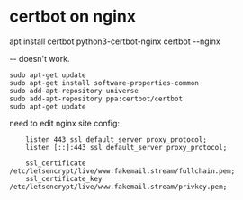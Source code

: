 # certbot on nginx

apt install certbot python3-certbot-nginx
certbot --nginx

-- doesn't work.

    sudo apt-get update
    sudo apt-get install software-properties-common
    sudo add-apt-repository universe
    sudo add-apt-repository ppa:certbot/certbot
    sudo apt-get update

need to edit nginx site config:

        listen 443 ssl default_server proxy_protocol;
        listen [::]:443 ssl default_server proxy_protocol;

        ssl_certificate  /etc/letsencrypt/live/www.fakemail.stream/fullchain.pem;
        ssl_certificate_key  /etc/letsencrypt/live/www.fakemail.stream/privkey.pem;
        
